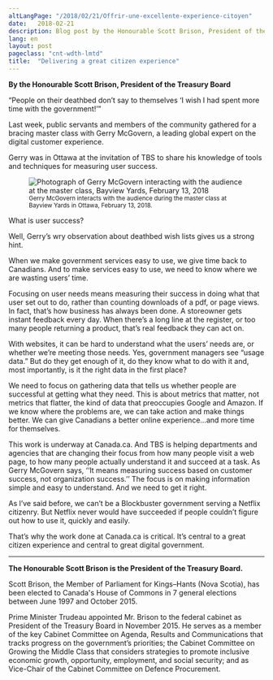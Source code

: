 ```yaml
---
altLangPage: "/2018/02/21/Offrir-une-excellente-experience-citoyen"
date:   2018-02-21
description: Blog post by the Honourable Scott Brison, President of the Treasury Board.
lang: en
layout: post
pageclass: "cnt-wdth-lmtd"
title:  "Delivering a great citizen experience"
---
```


**By the Honourable Scott Brison, President of the Treasury Board**

“People on their deathbed don’t say to themselves ‘I wish I had spent more time with the government!’”

Last week, public servants and members of the community gathered for a bracing master class with Gerry McGovern, a leading global expert on the digital customer experience.

Gerry was in Ottawa at the invitation of TBS to share his knowledge of tools and techniques for measuring user success.

<figure>
    <img class="img-responsive" alt="Photograph of Gerry McGovern interacting with the audience at the master class, Bayview Yards, February 13, 2018" src="/images/gerry-week/Gerry and mic 2018_02_18-4075.jpg">
    <figcaption><small>Gerry McGovern interacts with the audience during the master class at Bayview Yards in Ottawa, February 13, 2018.</small></figcaption>
</figure>

What is user success?

Well, Gerry’s wry observation about deathbed wish lists gives us a strong hint.

When we make government services easy to use, we give time back to Canadians. And to make services easy to use, we need to know where we are wasting users’ time.

Focusing on user needs means measuring their success in doing what that user set out to do, rather than counting downloads of a pdf, or page views. In fact, that’s how business has always been done. A storeowner gets instant feedback every day. When there’s a long line at the register, or too many people returning a product, that’s real feedback they can act on.

With websites, it can be hard to understand what the users’ needs are, or whether we’re meeting those needs. Yes, government managers see “usage data.” But do they get enough of it, do they know what to do with it and, most importantly, is it the right data in the first place?

We need to focus on gathering data that tells us whether people are successful at getting what they need. This is about metrics that matter, not metrics that flatter, the kind of data that preoccupies Google and Amazon. If we know where the problems are, we can take action and make things better.  We can give Canadians a better online experience…and more time for themselves.

This work is underway at Canada.ca. And TBS is helping departments and agencies that are changing their focus from how many people visit a web page, to how many people actually understand it and succeed at a task. As Gerry McGovern says, ‘‘It means measuring success based on customer success, not organization success.’’ The focus is on making information simple and easy to understand.  And we need to get it right.

As l’ve said before, we can’t be a Blockbuster government serving a Netflix citizenry. But Netflix never would have succeeded if people couldn’t figure out how to use it, quickly and easily.

That’s why the work done at Canada.ca is critical. It’s central to a great citizen experience and central to great digital government.

----

**The Honourable Scott Brison is the President of the Treasury Board.**

Scott Brison, the Member of Parliament for Kings–Hants (Nova Scotia), has been elected to Canada's House of Commons in 7 general elections between June 1997 and October 2015.

Prime Minister Trudeau appointed Mr. Brison to the federal cabinet as President of the Treasury Board in November 2015. He serves as a member of the key Cabinet Committee on Agenda, Results and Communications that tracks progress on the government’s priorities; the Cabinet Committee on Growing the Middle Class that considers strategies to promote inclusive economic growth, opportunity, employment, and social security; and as Vice-Chair of the Cabinet Committee on Defence Procurement.

